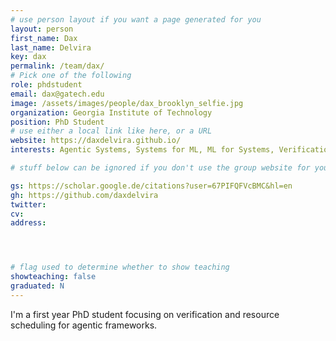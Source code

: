 ```yaml
---
# use person layout if you want a page generated for you
layout: person
first_name: Dax
last_name: Delvira
key: dax
permalink: /team/dax/
# Pick one of the following
role: phdstudent
email: dax@gatech.edu
image: /assets/images/people/dax_brooklyn_selfie.jpg
organization: Georgia Institute of Technology
position: PhD Student
# use either a local link like here, or a URL
website: https://daxdelvira.github.io/
interests: Agentic Systems, Systems for ML, ML for Systems, Verification

# stuff below can be ignored if you don't use the group website for your private website

gs: https://scholar.google.de/citations?user=67PIFQFVcBMC&hl=en
gh: https://github.com/daxdelvira
twitter: 
cv: 
address:




# flag used to determine whether to show teaching
showteaching: false
graduated: N
---
```


I'm a first year PhD student focusing on verification and resource scheduling for agentic frameworks.
